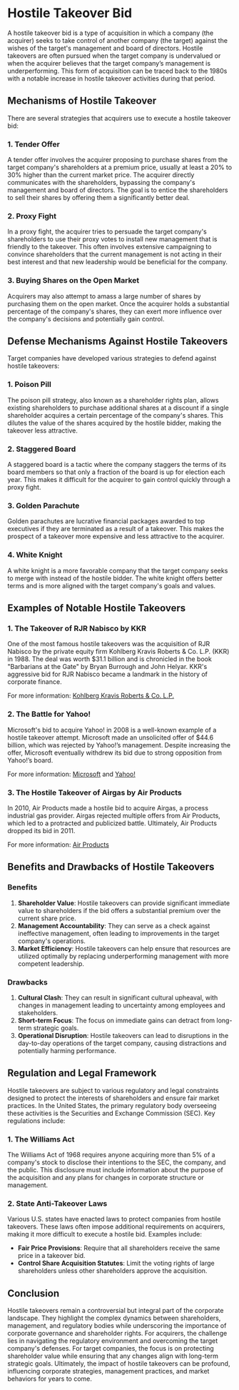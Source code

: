 # Hostile Takeover Bid

A hostile takeover bid is a type of acquisition in which a company (the acquirer) seeks to take control of another company (the target) against the wishes of the target's management and board of directors. Hostile takeovers are often pursued when the target company is undervalued or when the acquirer believes that the target company’s management is underperforming. This form of acquisition can be traced back to the 1980s with a notable increase in hostile takeover activities during that period.

## Mechanisms of Hostile Takeover

There are several strategies that acquirers use to execute a hostile takeover bid:

### 1. Tender Offer

A tender offer involves the acquirer proposing to purchase shares from the target company's shareholders at a premium price, usually at least a 20% to 30% higher than the current market price. The acquirer directly communicates with the shareholders, bypassing the company's management and board of directors. The goal is to entice the shareholders to sell their shares by offering them a significantly better deal.

### 2. Proxy Fight

In a proxy fight, the acquirer tries to persuade the target company's shareholders to use their proxy votes to install new management that is friendly to the takeover. This often involves extensive campaigning to convince shareholders that the current management is not acting in their best interest and that new leadership would be beneficial for the company.

### 3. Buying Shares on the Open Market

Acquirers may also attempt to amass a large number of shares by purchasing them on the open market. Once the acquirer holds a substantial percentage of the company's shares, they can exert more influence over the company's decisions and potentially gain control.

## Defense Mechanisms Against Hostile Takeovers

Target companies have developed various strategies to defend against hostile takeovers:

### 1. Poison Pill

The poison pill strategy, also known as a shareholder rights plan, allows existing shareholders to purchase additional shares at a discount if a single shareholder acquires a certain percentage of the company's shares. This dilutes the value of the shares acquired by the hostile bidder, making the takeover less attractive.

### 2. Staggered Board

A staggered board is a tactic where the company staggers the terms of its board members so that only a fraction of the board is up for election each year. This makes it difficult for the acquirer to gain control quickly through a proxy fight.

### 3. Golden Parachute

Golden parachutes are lucrative financial packages awarded to top executives if they are terminated as a result of a takeover. This makes the prospect of a takeover more expensive and less attractive to the acquirer.

### 4. White Knight

A white knight is a more favorable company that the target company seeks to merge with instead of the hostile bidder. The white knight offers better terms and is more aligned with the target company's goals and values.

## Examples of Notable Hostile Takeovers

### 1. The Takeover of RJR Nabisco by KKR

One of the most famous hostile takeovers was the acquisition of RJR Nabisco by the private equity firm Kohlberg Kravis Roberts & Co. L.P. (KKR) in 1988. The deal was worth $31.1 billion and is chronicled in the book "Barbarians at the Gate" by Bryan Burrough and John Helyar. KKR's aggressive bid for RJR Nabisco became a landmark in the history of corporate finance.

For more information: [Kohlberg Kravis Roberts & Co. L.P.](https://www.kkr.com/)

### 2. The Battle for Yahoo!

Microsoft's bid to acquire Yahoo! in 2008 is a well-known example of a hostile takeover attempt. Microsoft made an unsolicited offer of $44.6 billion, which was rejected by Yahoo!’s management. Despite increasing the offer, Microsoft eventually withdrew its bid due to strong opposition from Yahoo!’s board.

For more information: [Microsoft](https://www.microsoft.com/) and [Yahoo!](https://www.yahoo.com/)

### 3. The Hostile Takeover of Airgas by Air Products

In 2010, Air Products made a hostile bid to acquire Airgas, a process industrial gas provider. Airgas rejected multiple offers from Air Products, which led to a protracted and publicized battle. Ultimately, Air Products dropped its bid in 2011.

For more information: [Air Products](https://www.airproducts.com/)

## Benefits and Drawbacks of Hostile Takeovers

### Benefits

1. **Shareholder Value**: Hostile takeovers can provide significant immediate value to shareholders if the bid offers a substantial premium over the current share price.
2. **Management Accountability**: They can serve as a check against ineffective management, often leading to improvements in the target company's operations.
3. **Market Efficiency**: Hostile takeovers can help ensure that resources are utilized optimally by replacing underperforming management with more competent leadership.

### Drawbacks

1. **Cultural Clash**: They can result in significant cultural upheaval, with changes in management leading to uncertainty among employees and stakeholders.
2. **Short-term Focus**: The focus on immediate gains can detract from long-term strategic goals.
3. **Operational Disruption**: Hostile takeovers can lead to disruptions in the day-to-day operations of the target company, causing distractions and potentially harming performance.

## Regulation and Legal Framework

Hostile takeovers are subject to various regulatory and legal constraints designed to protect the interests of shareholders and ensure fair market practices. In the United States, the primary regulatory body overseeing these activities is the Securities and Exchange Commission (SEC). Key regulations include:

### 1. The Williams Act

The Williams Act of 1968 requires anyone acquiring more than 5% of a company's stock to disclose their intentions to the SEC, the company, and the public. This disclosure must include information about the purpose of the acquisition and any plans for changes in corporate structure or management.

### 2. State Anti-Takeover Laws

Various U.S. states have enacted laws to protect companies from hostile takeovers. These laws often impose additional requirements on acquirers, making it more difficult to execute a hostile bid. Examples include:

- **Fair Price Provisions**: Require that all shareholders receive the same price in a takeover bid.
- **Control Share Acquisition Statutes**: Limit the voting rights of large shareholders unless other shareholders approve the acquisition.

## Conclusion

Hostile takeovers remain a controversial but integral part of the corporate landscape. They highlight the complex dynamics between shareholders, management, and regulatory bodies while underscoring the importance of corporate governance and shareholder rights. For acquirers, the challenge lies in navigating the regulatory environment and overcoming the target company's defenses. For target companies, the focus is on protecting shareholder value while ensuring that any changes align with long-term strategic goals. Ultimately, the impact of hostile takeovers can be profound, influencing corporate strategies, management practices, and market behaviors for years to come.